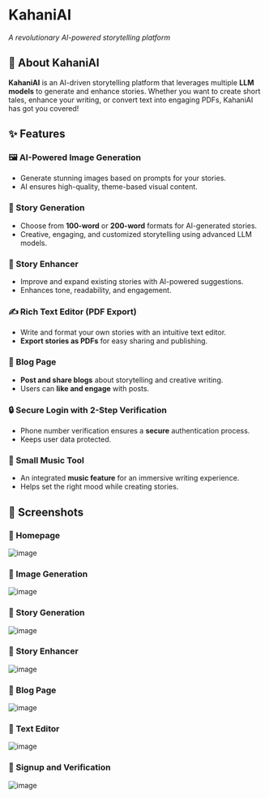 # KahaniAI
 
*A revolutionary AI-powered storytelling platform*

## 🚀 About KahaniAI
**KahaniAI** is an AI-driven storytelling platform that leverages multiple **LLM models** to generate and enhance stories. Whether you want to create short tales, enhance your writing, or convert text into engaging PDFs, KahaniAI has got you covered!

## ✨ Features

### 🖼️ AI-Powered Image Generation
- Generate stunning images based on prompts for your stories.
- AI ensures high-quality, theme-based visual content.

### 📖 Story Generation
- Choose from **100-word** or **200-word** formats for AI-generated stories.
- Creative, engaging, and customized storytelling using advanced LLM models.

### 📝 Story Enhancer
- Improve and expand existing stories with AI-powered suggestions.
- Enhances tone, readability, and engagement.

### ✍️ Rich Text Editor (PDF Export)
- Write and format your own stories with an intuitive text editor.
- **Export stories as PDFs** for easy sharing and publishing.

### 📰 Blog Page
- **Post and share blogs** about storytelling and creative writing.
- Users can **like and engage** with posts.

### 🔒 Secure Login with 2-Step Verification
- Phone number verification ensures a **secure** authentication process.
- Keeps user data protected.

### 🎵 Small Music Tool
- An integrated **music feature** for an immersive writing experience.
- Helps set the right mood while creating stories.

## 📸 Screenshots

### 🔹 Homepage
![image](https://github.com/user-attachments/assets/f3c3f925-5a5a-48b1-805b-2ce2d5706508)


### 🔹 Image Generation
![image](https://github.com/user-attachments/assets/e13c895d-5a87-48a4-8ef0-c0cf07383d71)


### 🔹 Story Generation
![image](https://github.com/user-attachments/assets/f40bb5fd-bdd3-413e-8c49-1462762916c6)


### 🔹 Story Enhancer
![image](https://github.com/user-attachments/assets/6af919e4-7f68-4b56-9c40-ab4771d6ede6)

### 🔹 Blog Page
![image](https://github.com/user-attachments/assets/7aa1eaa0-0651-4464-9964-b6d0cf9d04e8)

### 🔹 Text Editor
![image](https://github.com/user-attachments/assets/2379bef1-27f1-4ce6-97e8-9f956c465373)

### 🔹 Signup and Verification
![image](https://github.com/user-attachments/assets/b21f74eb-7178-490a-b0f3-a938d4b25829)


